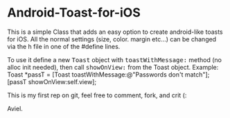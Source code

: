 Android-Toast-for-iOS
=====================

This is a simple Class that adds an easy option to create android-like toasts for iOS.
All the normal settings (size, color. margin etc...) can be changed via the h file in one of the #define lines.

To use it define a new <tt>Toast</tt> object with <tt>toastWithMessage:</tt> method (no alloc init needed), then call <tt>showOnView:</tt> from the Toast object.
Example:
<br>
 Toast *passT = [Toast toastWithMessage:@"Passwords don't match"];<br>
 [passT showOnView:self.view];



This is my first rep on git, feel free to comment, fork, and crit (:

Aviel.
